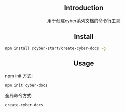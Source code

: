 <h2 align="center">Introduction</h2>
<div align="center">用于创建cyber系列文档的命令行工具</div>
<h2 align="center">Install</h2>

```bash
npm install @cyber-start/create-cyber-docs -g
```

<h2 align="center">Usage</h2>

npm init 方式:
```bash
npm init cyber-docs
```

全局命令方式:
```bash
create-cyber-docs
```